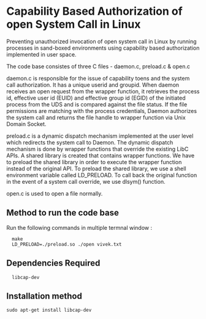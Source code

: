 # Capability Based Authorization of open System Call in Linux
Preventing unauthorized invocation of open system call in Linux by running processes in sand-boxed environments using capability based authorization implemented in user space.

The code base consistes of three C files - daemon.c, preload.c & open.c

daemon.c is responsible for the issue of capability toens and the system call authorization. It has a unique userid and groupid. When daemon receives an open request from the wrapper function, it retrieves the process id, effective user id (EUID) and effective group id (EGID) of the initiated process from the UDS and is compared against the file status. If the file permissions are matching with the process credentials, Daemon authorizes the system call and returns the file handle to wrapper function via Unix Domain Socket. 

preload.c is a dynamic dispatch mechanism implemented at the user level which redirects the system call to Daemon. The dynamic dispatch mechanism is done by wrapper functions that override the existing LibC APIs. A shared library is created that contains  wrapper functions. We have to preload the shared library in order to execute the wrapper function instead of the original
API. To preload the shared library, we use a shell environment variable called LD_PRELOAD. To call back the original function in the event of a system call override, we use dlsym() function.

open.c is used to open a file normally.


Method to run the code base
---------------------------

 Run the following commands in multiple termnal window :
 
      make 
      LD_PRELOAD=./preload.so ./open vivek.txt
      
Dependencies Required
---------------------
      libcap-dev
    
Installation method
-------------------
   
    sudo apt-get install libcap-dev
